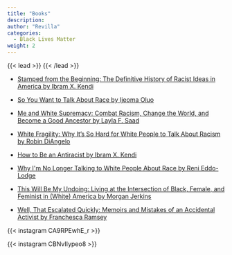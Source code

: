```yaml
---
title: "Books"
description: 
author: "Revilla"
categories:
  - Black Lives Matter
weight: 2
---
```


{{< lead >}}
{{< /lead >}}


* [Stamped from the Beginning: The Definitive History of Racist Ideas in America
by Ibram X. Kendi](https://www.goodreads.com/book/show/25898216-stamped-from-the-beginning)<br>

* [So You Want to Talk About Race
by Ijeoma Oluo](https://www.goodreads.com/book/show/35099718-so-you-want-to-talk-about-race)<br>

* [Me and White Supremacy: Combat Racism, Change the World, and Become a Good Ancestor by Layla F. Saad](https://www.goodreads.com/book/show/46002342-me-and-white-supremacy)<br>

* [White Fragility: Why It’s So Hard for White People to Talk About Racism
by Robin DiAngelo](https://www.goodreads.com/book/show/43708708-white-fragility)<br>

* [How to Be an Antiracist
by Ibram X. Kendi](https://www.goodreads.com/book/show/40265832-how-to-be-an-antiracist)<br>

* [Why I'm No Longer Talking to White People About Race
by Reni Eddo-Lodge](https://www.goodreads.com/book/show/33606119-why-i-m-no-longer-talking-to-white-people-about-race)<br>

* [This Will Be My Undoing: Living at the Intersection of Black, Female, and Feminist in (White) America
by Morgan Jerkins](https://www.goodreads.com/book/show/35069544-this-will-be-my-undoing)<br>

* [Well, That Escalated Quickly: Memoirs and Mistakes of an Accidental Activist
by Franchesca Ramsey](https://www.goodreads.com/book/show/40603370-well-that-escalated-quickly)<br>

{{< instagram CA9RPEwhE_r >}}

{{< instagram CBNvIIypeo8 >}}